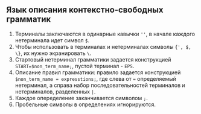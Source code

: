 ## Язык описания контекстно-свободных грамматик
1. Терминалы заключаются в одинарные кавычки `''`, в начале каждого нетерминала идет символ `$`.
2. Чтобы использовать в терминалах и нетерминалах символы `{', $, \}`, их нужно экранировать `\`.
3. Стартовый нетерминал грамматики задается конструкцией `START=$non_term_name;`, пустой терминал - `EPS`.
4. Описание правил грамматики: правило задается конструкцией `$non_term_name = expresstions;`, где слева от `=` определяемый нетерминал, а справа набор последовательностей терминалов и нетерминалов, разделенных `|`.
5. Каждое опеределение заканчивается символом `;`.
6. Пробельные символы в определениях игнорируются.